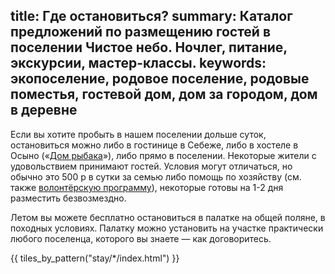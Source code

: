 title: Где остановиться?
summary: Каталог предложений по размещению гостей в поселении Чистое небо. Ночлег, питание, экскурсии, мастер-классы.
keywords: экопоселение, родовое поселение, родовые поместья, гостевой дом, дом за городом, дом в деревне
---
Если вы хотите пробыть в нашем поселении дольше суток, остановиться можно либо в гостинице в Себеже, либо в хостеле в Осыно («[Дом рыбака][1]»), либо прямо в поселении.  Некоторые жители с удовольствием принимают гостей.  Условия могут отличаться, но обычно это 500 р в сутки за семью либо помощь по хозяйству (см. также [волонтёрскую программу](http://land.umonkey.net/volunteer/)), некоторые готовы на 1-2 дня разместить безвозмездно.

Летом вы можете бесплатно остановиться в палатке на общей поляне, в походных условиях.  Палатку можно установить на участке практически любого поселенца, которого вы знаете — как договоритесь.

{{ tiles_by_pattern("stay/*/index.html") }}

[1]: http://www.seb-park.ru/tur/os.html
